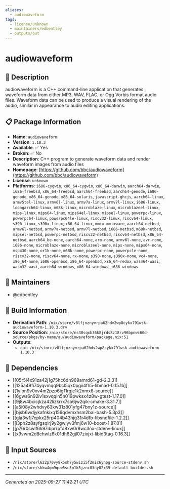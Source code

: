 ```yaml
---
aliases:
  - audiowaveform
tags:
  - license/unknown
  - maintainers/edbentley
  - outputs/out
---
```


# audiowaveform

## 📝 Description

audiowaveform is a C++ command-line application that generates waveform data from either MP3, WAV, FLAC, or Ogg Vorbis format audio files.
Waveform data can be used to produce a visual rendering of the audio, similar in appearance to audio editing applications.


## 📋 Package Information

- **Name**: `audiowaveform`
- **Version**: `1.10.3`
- **Available**: ✅ Yes
- **Broken**: ✅ No
- **Description**: C++ program to generate waveform data and render waveform images from audio files
- **Homepage**: [https://github.com/bbc/audiowaveform](https://github.com/bbc/audiowaveform)
- **License**: `unknown`
- **Platforms**: `i686-cygwin`, `x86_64-cygwin`, `x86_64-darwin`, `aarch64-darwin`, `i686-freebsd`, `x86_64-freebsd`, `aarch64-freebsd`, `aarch64-genode`, `i686-genode`, `x86_64-genode`, `x86_64-solaris`, `javascript-ghcjs`, `aarch64-linux`, `armv5tel-linux`, `armv6l-linux`, `armv7a-linux`, `armv7l-linux`, `i686-linux`, `loongarch64-linux`, `m68k-linux`, `microblaze-linux`, `microblazeel-linux`, `mips-linux`, `mips64-linux`, `mips64el-linux`, `mipsel-linux`, `powerpc-linux`, `powerpc64-linux`, `powerpc64le-linux`, `riscv32-linux`, `riscv64-linux`, `s390-linux`, `s390x-linux`, `x86_64-linux`, `mmix-mmixware`, `aarch64-netbsd`, `armv6l-netbsd`, `armv7a-netbsd`, `armv7l-netbsd`, `i686-netbsd`, `m68k-netbsd`, `mipsel-netbsd`, `powerpc-netbsd`, `riscv32-netbsd`, `riscv64-netbsd`, `x86_64-netbsd`, `aarch64_be-none`, `aarch64-none`, `arm-none`, `armv6l-none`, `avr-none`, `i686-none`, `microblaze-none`, `microblazeel-none`, `mips-none`, `mips64-none`, `msp430-none`, `or1k-none`, `m68k-none`, `powerpc-none`, `powerpcle-none`, `riscv32-none`, `riscv64-none`, `rx-none`, `s390-none`, `s390x-none`, `vc4-none`, `x86_64-none`, `i686-openbsd`, `x86_64-openbsd`, `x86_64-redox`, `wasm64-wasi`, `wasm32-wasi`, `aarch64-windows`, `x86_64-windows`, `i686-windows`
## 👥 Maintainers

- @edbentley


## 🔧 Build Information

- **Derivation Path**: `/nix/store/v8lfjnznyvrpa62hdv2wp8cykx791wsk-audiowaveform-1.10.3.drv`
- **Source Position**: `/nix/store/ns30sqxb36k8jrds8z18rv96bpnwc60d-source/pkgs/by-name/au/audiowaveform/package.nix:51`
- **Outputs**:
  - `out`:  `/nix/store/v8lfjnznyvrpa62hdv2wp8cykx791wsk-audiowaveform-1.10.3`

## 🔗 Dependencies

- [[05r5l4x91za42j1g75hc6dn969amrd61-gd-2.3.3]]
- [[125a49fi74yqvmqq9bcl5qx0pgii4fh5-libmad-0.15.1b]]
- [[1yibn9v0xv4m2pzp6ig11rgjc1k2nmx8-source]]
- [[6gws6n92iv1sxvqqin5n019pwksx4z8w-gtest-1.17.0]]
- [[9j8w4bcicjkza42lizkrrx7sb6jw2qik-cmake-3.31.7]]
- [[a5i08y2whdvy63kw31z801yfg47bny1z-source]]
- [[bjsb6wdjykafnkixq156qdvmxhsm2bai-bash-5.3p3]]
- [[gla3w1j7cpkx25rp404b43hjg31r4dfb-libsndfile-1.2.2]]
- [[i3ph2z8ayfgsqlrj9y2gwiyv3fmj6w10-boost-1.87.0]]
- [[p76r0cwlf6k97ibprrpfd8xw0r8wc3nx-stdenv-linux]]
- [[x9vwm2d8chwlz6k01dh82gjl07zixjxi-libid3tag-0.16.3]]

## 📁 Input Sources

- `/nix/store/l622p70vy8k5sh7y5wizi5f2mic6ynpg-source-stdenv.sh`
- `/nix/store/shkw4qm9qcw5sc5n1k5jznc83ny02r39-default-builder.sh`

---
*Generated on 2025-09-27 11:42:21 UTC*
